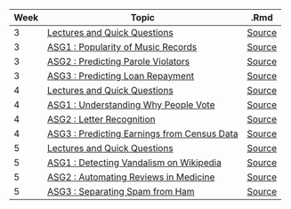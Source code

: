 |Week|Topic|.Rmd|
|---|---|---|
|3|[Lectures and Quick Questions](http://vishalgupta.me/AnalyticsEdge/week3_lectures_QQ.html)|[Source](http://vishalgupta.me/AnalyticsEdge/htmlNB/week3_lectures_QQ.Rmd)|
|3|[ASG1 : Popularity of Music Records](http://vishalgupta.me/AnalyticsEdge/htmlNB/week3_assig1.html)|[Source](http://vishalgupta.me/AnalyticsEdge/week3_assig1.Rmd)|
|3|[ASG2 : Predicting Parole Violators](http://vishalgupta.me/AnalyticsEdge/htmlNB/week3_assig2.html)|[Source](http://vishalgupta.me/AnalyticsEdge/week3_assig2.Rmd)|
|3|[ASG3 : Predicting Loan Repayment](http://vishalgupta.me/AnalyticsEdge/htmlNB/week3_assig3.html)|[Source](http://vishalgupta.me/AnalyticsEdge/week3_assig3.Rmd)|
|4|[Lectures and Quick Questions](http://vishalgupta.me/AnalyticsEdge/week4_lectures_QQ.html)|[Source](http://vishalgupta.me/AnalyticsEdge/htmlNB/week4_lectures_QQ.Rmd)|
|4|[ASG1 : Understanding Why People Vote](http://vishalgupta.me/AnalyticsEdge/htmlNB/week4_assig1.html)|[Source](http://vishalgupta.me/AnalyticsEdge/week4_assig1.Rmd)|
|4|[ASG2 : Letter Recognition](http://vishalgupta.me/AnalyticsEdge/htmlNB/week4_assig2.html)|[Source](http://vishalgupta.me/AnalyticsEdge/week4_assig2.Rmd)|
|4|[ASG3 : Predicting Earnings from Census Data](http://vishalgupta.me/AnalyticsEdge/htmlNB/week4_assig3.html)|[Source](http://vishalgupta.me/AnalyticsEdge/week4_assig3.Rmd)|
|5|[Lectures and Quick Questions](http://vishalgupta.me/AnalyticsEdge/week5_lectures_QQ.html)|[Source](http://vishalgupta.me/AnalyticsEdge/htmlNB/week5_lectures_QQ.Rmd)|
|5|[ASG1 : Detecting Vandalism on Wikipedia](http://vishalgupta.me/AnalyticsEdge/htmlNB/week5_assig1.html)|[Source](http://vishalgupta.me/AnalyticsEdge/week5_assig1.Rmd)|
|5|[ASG2 : Automating Reviews in Medicine](http://vishalgupta.me/AnalyticsEdge/htmlNB/week5_assig2.html)|[Source](http://vishalgupta.me/AnalyticsEdge/week5_assig2.Rmd)|
|5|[ASG3 : Separating Spam from Ham](http://vishalgupta.me/AnalyticsEdge/htmlNB/week5_assig3.html)|[Source](http://vishalgupta.me/AnalyticsEdge/week5_assig3.Rmd)|
